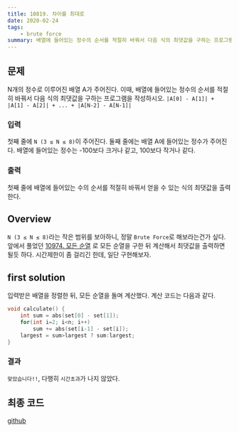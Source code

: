 ```yaml
---
title: 10819. 차이를 최대로
date: 2020-02-24
tags:
    - brute force
summary: 배열에 들어있는 정수의 순서를 적절히 바꿔서 다음 식의 최댓값을 구하는 프로그램을 작성하시오.
---
```

## 문제
N개의 정수로 이루어진 배열 A가 주어진다. 이때, 배열에 들어있는 정수의 순서를 적절히 바꿔서 다음 식의 최댓값을 구하는 프로그램을 작성하시오.
`|A[0] - A[1]| + |A[1] - A[2]| + ... + |A[N-2] - A[N-1]|`

### 입력
첫째 줄에 `N (3 ≤ N ≤ 8)`이 주어진다. 둘째 줄에는 배열 A에 들어있는 정수가 주어진다. 배열에 들어있는 정수는 -100보다 크거나 같고, 100보다 작거나 같다.
### 출력
첫째 줄에 배열에 들어있는 수의 순서를 적절히 바꿔서 얻을 수 있는 식의 최댓값을 출력한다.

## Overview

`N (3 ≤ N ≤ 8)`라는 작은 범위를 보아하니, 정말 `Brute Force`로 해보라는건가 싶다. 앞에서 풀었던 [10974. 모든 순열](/daily-coding/2020/02/22/every-permutation-10974/) 로 모든 순열을 구한 뒤 계산해서 최댓값을 출력하면 될듯 하다. 시간제한이 좀 걸리긴 한데, 일단 구현해보자.

## first solution

입력받은 배열을 정렬한 뒤, 모든 순열을 돌며 계산했다. 계산 코드는 다음과 같다.
```cpp
void calculate() {
    int sum = abs(set[0] - set[1]);
    for(int i=2; i<n; i++)
        sum += abs(set[i-1] - set[i]);
    largest = sum>largest ? sum:largest;
}
```
### 결과

`맞았습니다!!`, 다행히 `시간초과`가 나지 않았다.

## 최종 코드

[github](https://github.com/shinjawkwang/bojPractice/blob/master/brute_force/10819.cpp)